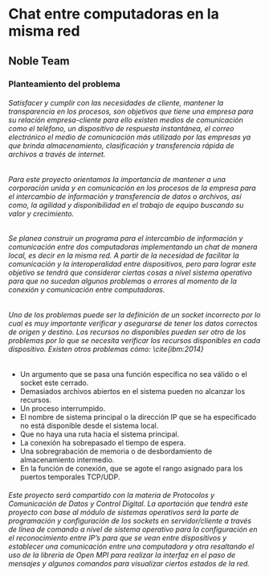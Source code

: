 # Chat entre computadoras en la misma red
## Noble Team
### Planteamiento del problema 
###### Satisfacer y cumplir con las necesidades de cliente, mantener la transparencia en los procesos, son objetivos que tiene una empresa para su relación empresa-cliente para ello existen medios de comunicación como el teléfono, un dispositivo de respuesta instantánea, el correo electrónico el medio de comunicación más utilizado por las empresas ya que brinda almacenamiento, clasificación y transferencia rápida de archivos a través de internet.
###### Para este proyecto orientamos la importancia de mantener a una corporación unida y en comunicación en los procesos de la empresa para el intercambio de información y transferencia de datos o archivos, así como, la agilidad y disponibilidad en el trabajo de equipo buscando su valor y crecimiento. 
###### Se planea construir un programa para el intercambio de información y comunicación entre dos computadoras implementando un chat de manera local, es decir en la misma red. A partir de la necesidad de facilitar la comunicación y la interoperalidad entre dispositivos, pero para lograr este objetivo se tendrá que considerar ciertas cosas a nivel sistema operativo para que no sucedan algunos problemas o errores al momento de la conexión y comunicación entre computadoras.
###### Uno de los problemas puede ser la definición de un socket incorrecto por lo cual es muy importante verificar y asegurarse de tener los datos correctos de origen y destino. Los recursos no disponibles pueden ser otro de los problemas por lo que se necesita verificar los recursos disponibles en cada dispositivo. Existen otros problemas cómo: \cite{ibm:2014}
######
  * Un argumento que se pasa una función específica no sea válido o el socket este cerrado.
  * Demasiados archivos abiertos en el sistema pueden no alcanzar los recursos.
  * Un proceso interrumpido.
  * El nombre de sistema principal o la dirección IP que se ha especificado no está disponible desde el sistema local.
  * Que no haya una ruta hacia el sistema principal.
  * La conexión ha sobrepasado el tiempo de espera.
  * Una sobregrabación de memoria o de desbordamiento de almacenamiento intermedio.
  * En la función de conexión, que se agote el rango asignado para los puertos temporales TCP/UDP.
###### Este proyecto será compartido con la materia de Protocolos y Comunicación de Datos y Control Digital. La aportación que tendrá este proyecto con base al módulo de sistemas operativos será la parte de programación y configuración de los sockets en servidor/cliente a través de línea de comando a nivel de sistema operativo para la configuración en el reconocimiento entre IP’s para que se vean entre dispositivos y establecer una comunicación entre una computadora y otra  resaltando el uso de la librería de Open MPI para realizar la interfaz en el paso de mensajes y algunos comandos para visualizar ciertos estados de la red.

